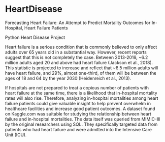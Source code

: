 # HeartDisease

Forecasting Heart Failure: An Attempt to Predict Mortality Outcomes for In-Hospital, Heart Failure Patients

Python Heart Disease Project

Heart failure is a serious condition that is commonly believed to only affect adults over 65 years old in a substantial way. However, recent reports suggest that this is not completely the case. Between 2013-2016, ~6.2 million adults aged 20 and above had heart failure (Jackson et al., 2018). This statistic is projected to increase and reflect that ~8.5 million adults will have heart failure, and 29%, almost one-third, of them will be between the ages of 18 and 64 by the year 2030 (Heidenreich et al., 2013). 

If hospitals are not prepared to treat a copious number of patients with heart failure at the same time, there is a likelihood that in-hospital mortality rates will also rise. Therefore, analyzing in-hospital mortalities among heart failure patients could give valuable insight to help prevent overwhelm in healthcare facilities and increase good patient outcomes. A dataset found on Kaggle.com was suitable for studying the relationship between heart failure and in-hospital mortalities. The data itself was queried from MIMIC-III by the original researchers using SQL. They specifically targeted data from patients who had heart failure and were admitted into the Intensive Care Unit (ICU).   

